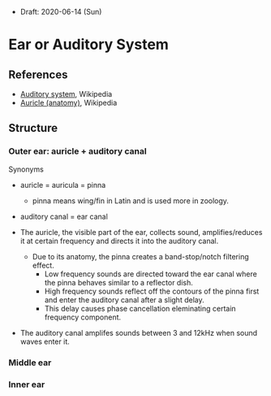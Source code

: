 * Draft: 2020-06-14 (Sun)
# Ear or Auditory System
## References
* [Auditory system](https://en.wikipedia.org/wiki/Auditory_system), Wikipedia
* [Auricle (anatomy)](https://en.wikipedia.org/wiki/Auricle_(anatomy)), Wikipedia

## Structure


### Outer ear: auricle + auditory canal
Synonyms
* auricle = auricula = pinna
  * pinna means wing/fin in Latin and is used more in zoology.
* auditory canal = ear canal

* The auricle, the visible part of the ear, collects sound, amplifies/reduces it at certain frequency and directs it into the auditory canal.
  * Due to its anatomy, the pinna creates a band-stop/notch filtering effect.
    * Low frequency sounds are directed toward the ear canal where the pinna behaves similar to a reflector dish.
    * High frequency sounds reflect off the contours of the pinna first and enter the auditory canal after a slight delay.
    * This delay causes phase cancellation eleminating certain frequency component.   
* The auditory canal amplifes sounds between 3 and 12kHz when sound waves enter it.
### Middle ear

### Inner ear

